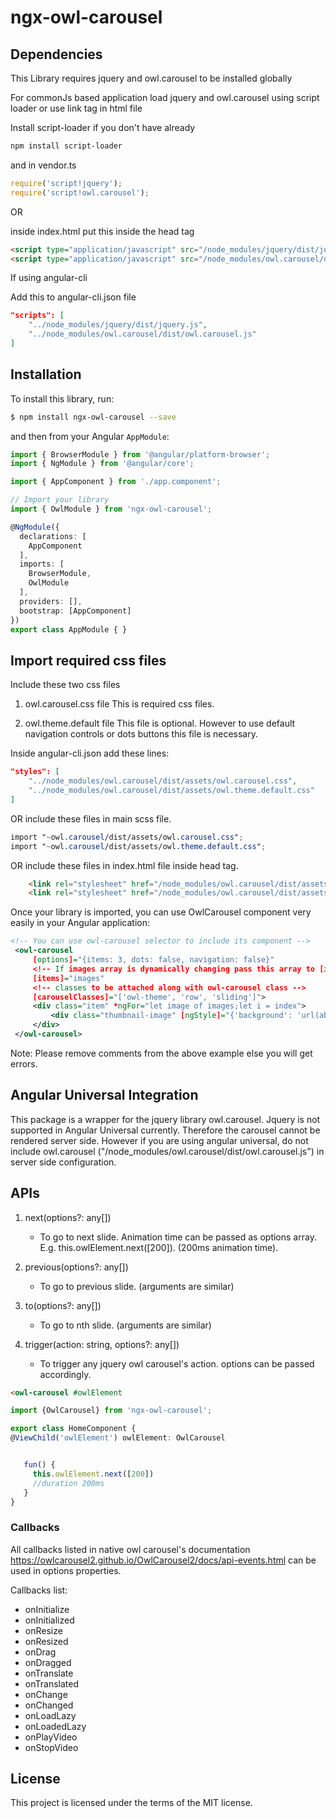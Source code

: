 # ngx-owl-carousel

## Dependencies

This Library requires jquery and owl.carousel to be installed globally

For commonJs based application load jquery and owl.carousel using script loader or use link tag in html file

Install script-loader if you don't have already
```bash
npm install script-loader
```

and in vendor.ts
```js
require('script!jquery');
require('script!owl.carousel');
```

OR

inside index.html put this inside the head tag
```html
<script type="application/javascript" src="/node_modules/jquery/dist/jquery.js"></script>
<script type="application/javascript" src="/node_modules/owl.carousel/dist/owl.carousel.js"></script>
```

If using angular-cli

Add this to angular-cli.json file

```json
"scripts": [
    "../node_modules/jquery/dist/jquery.js",
    "../node_modules/owl.carousel/dist/owl.carousel.js"
]
```


## Installation

To install this library, run:

```bash
$ npm install ngx-owl-carousel --save
```

and then from your Angular `AppModule`:

```typescript
import { BrowserModule } from '@angular/platform-browser';
import { NgModule } from '@angular/core';

import { AppComponent } from './app.component';

// Import your library
import { OwlModule } from 'ngx-owl-carousel';

@NgModule({
  declarations: [
    AppComponent
  ],
  imports: [
    BrowserModule,
    OwlModule
  ],
  providers: [],
  bootstrap: [AppComponent]
})
export class AppModule { }
```

## Import required css files

Include these two css files

1. owl.carousel.css file
This is required css files.

2. owl.theme.default file
This file is optional. However to use default navigation controls or dots buttons this file is necessary.

Inside angular-cli.json add these lines:

```json
"styles": [
    "../node_modules/owl.carousel/dist/assets/owl.carousel.css",
    "../node_modules/owl.carousel/dist/assets/owl.theme.default.css"
]
```

OR include these files in main scss file.
```scss
import "~owl.carousel/dist/assets/owl.carousel.css";
import "~owl.carousel/dist/assets/owl.theme.default.css";
```

OR include these files in index.html file inside head tag.

```html
    <link rel="stylesheet" href="/node_modules/owl.carousel/dist/assets/owl.carousel.min.css">
    <link rel="stylesheet" href="/node_modules/owl.carousel/dist/assets/owl.theme.default.min.css">
```

Once your library is imported, you can use OwlCarousel component very easily in your Angular application:

```xml
<!-- You can use owl-carousel selector to include its component -->
 <owl-carousel
     [options]="{items: 3, dots: false, navigation: false}"
     <!-- If images array is dynamically changing pass this array to [items] input -->
     [items]="images"
     <!-- classes to be attached along with owl-carousel class -->
     [carouselClasses]="['owl-theme', 'row', 'sliding']">
     <div class="item" *ngFor="let image of images;let i = index">
         <div class="thumbnail-image" [ngStyle]="{'background': 'url(abc.jpg) no-repeat scroll center center / 80px 80px'}"></div>
     </div>
 </owl-carousel>
```

Note: Please remove comments from the above example else you will get errors.

## Angular  Universal Integration

This package is a wrapper for the jquery library owl.carousel. Jquery is not supported in Angular Universal currently. Therefore the carousel cannot be rendered server side. However if you are using angular universal, do not include owl.carousel ("/node_modules/owl.carousel/dist/owl.carousel.js") in server side configuration.

## APIs
1. next(options?: any[]) 
    - To go to next slide. Animation time can be passed as options array. 
    E.g. this.owlElement.next([200]). (200ms animation time).
2. previous(options?: any[])
    - To go to previous slide. (arguments are similar)
    
3. to(options?: any[])
    - To go to nth slide. (arguments are similar)

4. trigger(action: string, options?: any[])
    - To trigger any jquery owl carousel's action. options can be passed accordingly.

```html
<owl-carousel #owlElement

```

```typescript
import {OwlCarousel} from 'ngx-owl-carousel';

export class HomeComponent {
@ViewChild('owlElement') owlElement: OwlCarousel


   fun() {
     this.owlElement.next([200])
     //duration 200ms
   }
}
```

### Callbacks

All callbacks listed in native owl carousel's documentation https://owlcarousel2.github.io/OwlCarousel2/docs/api-events.html can be used in options properties.

Callbacks list:
* onInitialize
* onInitialized
* onResize
* onResized
* onDrag
* onDragged
* onTranslate
* onTranslated
* onChange
* onChanged
* onLoadLazy
* onLoadedLazy
* onPlayVideo
* onStopVideo



## License

This project is licensed under the terms of the MIT license.
